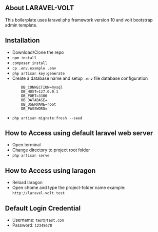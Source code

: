 ## About LARAVEL-VOLT

This boilerplate uses laravel php framework version 10 and volt bootstrap admin template.


## Installation

 - Download/Clone the repo
 - `npm install`
 - `composer install`
 - `cp .env.example .env`
 - `php artisan key:generate`
 - Create a database name and setup `.env` file database configuration
  	```
		DB_CONNECTION=mysql
		DB_HOST=127.0.0.1
		DB_PORT=3306
		DB_DATABASE=
		DB_USERNAME=root
		DB_PASSWORD=
	```
 - `php artisan migrate:fresh --seed`

## How to Access using default laravel web server

 - Open terminal
 - Change directory to project root folder
 - `php artisan serve`

## How to Access using laragon

 - Reload laragon
 - Open chome and type the project-folder name example: `http://laravel-volt.test`

## Default Login Credential

 - Username: `test@test.com`
 - Password: `12345678`
